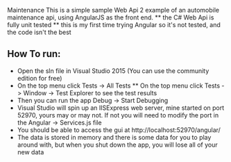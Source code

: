 Maintenance
This is a simple sample Web Api 2 example of an automobile maintenance api, using AngularJS as the front end.
** the C# Web Api is fully unit tested
** this is my first time trying Angular so it's not tested, and the code isn't the best

## How To run:
* Open the sln file in Visual Studio 2015 (You can use the community edition for free)
* On the top menu click Tests -> All Tests
** On the top menu click Tests -> Window -> Test Explorer to see the test results
* Then you can run the app Debug -> Start Debugging
* Visual Studio will spin up an IISExpress web server, mine started on port 52970, yours may or may not. If not you will need to modify the port in the Angular -> Services.js file
* You should be able to access the gui at http://localhost:52970/angular/
* The data is stored in memory and there is some data for you to play around with, but when you shut down the app, you will lose all of your new data